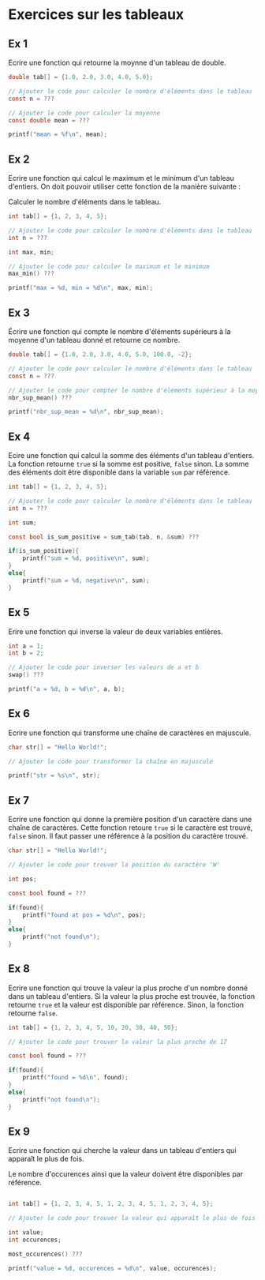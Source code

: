 # Exercices sur les tableaux

## Ex 1
Ecrire une fonction qui retourne la moynne d'un tableau de double.

```c
double tab[] = {1.0, 2.0, 3.0, 4.0, 5.0};

// Ajouter le code pour calculer le nombre d'éléments dans le tableau
const n = ???

// Ajouter le code pour calculer la moyenne
const double mean = ???

printf("mean = %f\n", mean);
```

## Ex 2
Ecrire une fonction qui calcul le maximum et le minimum d'un tableau d'entiers.
On doit pouvoir utiliser cette fonction de la manière suivante :

Calculer le nombre d'éléments dans le tableau.

```c
int tab[] = {1, 2, 3, 4, 5};

// Ajouter le code pour calculer le nombre d'éléments dans le tableau
int n = ???

int max, min;

// Ajouter le code pour calculer le maximum et le minimum
max_min() ???

printf("max = %d, min = %d\n", max, min);
```



## Ex 3
Écrire une fonction qui compte le nombre d'éléments supérieurs à la moyenne d'un tableau donné et retourne ce nombre.

```c
double tab[] = {1.0, 2.0, 3.0, 4.0, 5.0, 100.0, -2};

// Ajouter le code pour calculer le nombre d'éléments dans le tableau
const n = ???

// Ajouter le code pour compter le nombre d'éléments supérieur à la moyenne
nbr_sup_mean() ???

printf("nbr_sup_mean = %d\n", nbr_sup_mean);
```

## Ex 4
Ecire une fonction qui calcul la somme des éléments d'un tableau d'entiers.
La fonction retourne `true` si la somme est positive, `false` sinon.
La somme des éléments doit être disponible dans la variable `sum` par référence.

```c
int tab[] = {1, 2, 3, 4, 5};

// Ajouter le code pour calculer le nombre d'éléments dans le tableau
int n = ???

int sum;

const bool is_sum_positive = sum_tab(tab, n, &sum) ???

if(is_sum_positive){
    printf("sum = %d, positive\n", sum);
}
else{
    printf("sum = %d, negative\n", sum);
}
```

## Ex 5
Erire une fonction qui inverse la valeur de deux variables entières.

```c
int a = 1;
int b = 2;

// Ajouter le code pour inverser les valeurs de a et b
swap() ???

printf("a = %d, b = %d\n", a, b);
```

## Ex 6
Ecrire une fonction qui transforme une chaîne de caractères en majuscule.

```c
char str[] = "Hello World!";

// Ajouter le code pour transformer la chaîne en majuscule

printf("str = %s\n", str);
```

## Ex 7
Ecrire une fonction qui donne la première position d'un caractère dans une chaîne de caractères.
Cette fonction retoure `true` si le caractère est trouvé, `false` sinon.
Il faut passer une référence à la position du caractère trouvé.

```c
char str[] = "Hello World!";

// Ajouter le code pour trouver la position du caractère 'W'

int pos;

const bool found = ???

if(found){
    printf("found at pos = %d\n", pos);
}
else{
    printf("not found\n");
}
```

## Ex 8
Ecrire une fonction qui trouve la valeur la plus proche d'un nombre donné dans un tableau d'entiers.
Si la valeur la plus proche est trouvée, la fonction retourne `true` et la valeur est disponible par référence.
Sinon, la fonction retourne `false`.

```c
int tab[] = {1, 2, 3, 4, 5, 10, 20, 30, 40, 50};

// Ajouter le code pour trouver la valeur la plus proche de 17

const bool found = ???

if(found){
    printf("found = %d\n", found);
}
else{
    printf("not found\n");
}
```

## Ex 9
Ecrire une fonction qui cherche la valeur dans un tableau d'entiers qui apparaît le plus de fois.

Le nombre d'occurences ainsi que la valeur doivent être disponibles par référence.

```c

int tab[] = {1, 2, 3, 4, 5, 1, 2, 3, 4, 5, 1, 2, 3, 4, 5};

// Ajouter le code pour trouver la valeur qui apparaît le plus de fois

int value;
int occurences;

most_occurences() ???

printf("value = %d, occurences = %d\n", value, occurences);
```